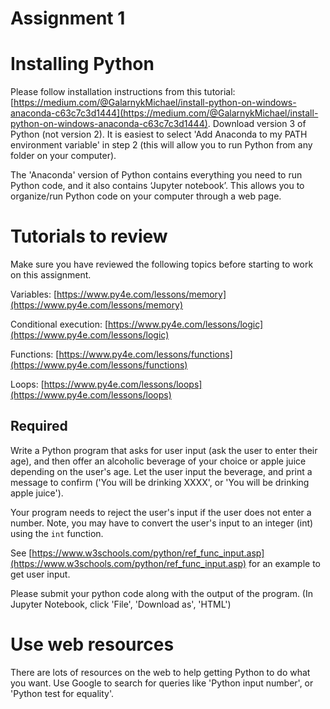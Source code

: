 # Assignment 1

# Installing Python

Please follow installation instructions from this tutorial: [https://medium.com/@GalarnykMichael/install-python-on-windows-anaconda-c63c7c3d1444](https://medium.com/@GalarnykMichael/install-python-on-windows-anaconda-c63c7c3d1444). Download version 3 of Python (not version 2). It is easiest to select 'Add Anaconda to my PATH environment variable' in step 2 (this will allow you to run Python from any folder on your computer).
 
The 'Anaconda' version of Python contains everything you need to run Python code, and it also contains ‘Jupyter notebook’. This allows you to organize/run Python code on your computer through a web page. 

# Tutorials to review

Make sure you have reviewed the following topics before starting to work on this assignment. 

Variables: [https://www.py4e.com/lessons/memory](https://www.py4e.com/lessons/memory)

Conditional execution: [https://www.py4e.com/lessons/logic](https://www.py4e.com/lessons/logic)

Functions: [https://www.py4e.com/lessons/functions](https://www.py4e.com/lessons/functions)

Loops: [https://www.py4e.com/lessons/loops](https://www.py4e.com/lessons/loops)


## Required

Write a Python program that asks for user input (ask the user to enter their age), and then offer an alcoholic beverage of your choice or apple juice depending on the user's age. Let the user input the beverage, and print a message to confirm ('You will be drinking XXXX', or 'You will be drinking apple juice').

Your program needs to reject the user's input if the user does not enter a number. Note, you may have to convert the user's input to an integer (int) using the `int` function. 

See [https://www.w3schools.com/python/ref_func_input.asp](https://www.w3schools.com/python/ref_func_input.asp) for an example to get user input.


Please submit your python code along with the output of the program. (In Jupyter Notebook, click 'File', 'Download as', 'HTML')

# Use web resources

There are lots of resources on the web to help getting Python to do what you want. Use Google to search for queries like 'Python input number', or 'Python test for equality'.
